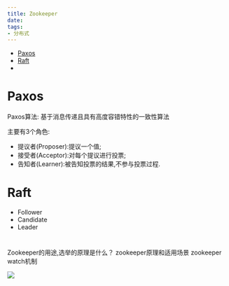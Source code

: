 ```yaml
---
title: Zookeeper
date:
tags:
- 分布式
---
```

<!-- TOC -->

- [Paxos](#paxos)
- [Raft](#raft)
- [](#)

<!-- /TOC -->

# Paxos

Paxos算法:
基于消息传递且具有高度容错特性的一致性算法

主要有3个角色:
* 提议者(Proposer):提议一个值;
* 接受者(Acceptor):对每个提议进行投票;
* 告知者(Learner):被告知投票的结果,不参与投票过程.


# Raft

* Follower
* Candidate
* Leader

# 

Zookeeper的用途,选举的原理是什么？
zookeeper原理和适用场景
zookeeper watch机制

[![](https://static.segmentfault.com/v-5b1df2a7/global/img/creativecommons-cc.svg)](https://creativecommons.org/licenses/by-nc-nd/4.0/)